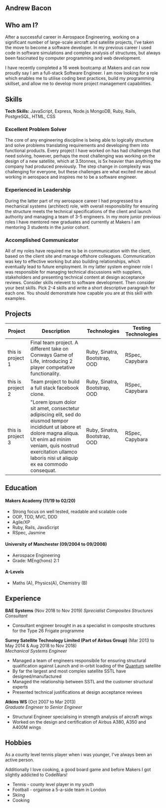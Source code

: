 ## Andrew Bacon

## Who am I?

After a successful career in Aerospace Engineering, working on a significant number of large-scale aircraft and satellite projects, I’ve taken the move to become a software developer. In my previous career I used code in software simulations and complex analysis of structures, but always
been fascinated by computer programming and web development.

I have recently completed a 16 week bootcamp at Makers and can now proudly say I am a full-stack Software Engineer. I am now looking for a role which enables me to utilise coding best practices, build my programming skillset, and allow me to develop more project management capabilities.

## Skills

**Tech Skills:** JavaScript, Express, Node.js MongoDB, Ruby, Rails, PostgreSQL, HTML, CSS

### Excellent Problem Solver

The core of any engineering discipline is being able to logically structure and solve problems translating requirements and developing them into functional products. Every project I have worked on has had challenges that need solving, however, perhaps the most challenging was working on the design of a new satellite, which at 3.5tonnes, is 5x heavier than anything the company had produced previously. The step change in complexity was challenging for everyone, but these challenges are what excited me about working in aerospace and inspires me to be a software engineer.

### Experienced in Leadership

During the latter part of my aerospace career I had progressed to a mechanical systems (architect) role, with overall responsibility for ensuring the structure meets the technical specifications of the client and launch authority and managing a team of 3-5 engineers. In my more junior previous roles I have mentored new graduates and currently at Makers I am mentoring 3 students in the junior cohort.

### Accomplished Communicator

All of my roles have required me to be in communication with the client, based on the client site and manage offshore colleagues. Communication was key to effective working but also building relationships, which eventually lead to future employment. In my latter system engineer role I was responsible for managing technical discussions with suppliers, stakeholders and presenting technical content at design acceptance reviews.
Consider skills relevent to software development. Then consider your best skills. Pick 2-4 skills and write a short descriptive paragraph for each one. You should demonstrate how capable you are at this skill with examples.

## Projects

| Project           | Description                                                                                                                                                                                                                              | Technologies                  | Testing Technologies |
| ----------------- | ---------------------------------------------------------------------------------------------------------------------------------------------------------------------------------------------------------------------------------------- | ----------------------------- | -------------------- |
| this is project 1 | Final team project. A different take on Conways Game of Life, introducing 2 player competative functionality.                                                                                                                            | Ruby, Sinatra, Bootstrap, OOD | RSpec, Capybara      |
| this is project 2 | Team project to build a full stack facebook clone.                                                                                                                                                                                       | Ruby, Sinatra, Bootstrap, OOD | RSpec, Capybara      |
| this is project 3 | "Lorem ipsum dolor sit amet, consectetur adipiscing elit, sed do eiusmod tempor incididunt ut labore et dolore magna aliqua. Ut enim ad minim veniam, quis nostrud exercitation ullamco laboris nisi ut aliquip ex ea commodo consequat. | Ruby, Sinatra, Bootstrap, OOD | RSpec, Capybara      |

## Education

#### Makers Academy (11/19 to 02/20)

- Strong focus on well tested, readable and scalable code
- OOP, TDD, MVC, DDD
- Agile/XP
- Ruby, Rails, JavaScript
- RSpec, Jasmine

#### University of Manchester (09/2004 to 09/2008)

- Aerospace Engineering
- Grade: MEng(hons) 2:1

#### A-Levels

- Maths (A), Physics(A), Chemistry (B)

## Experience

**BAE Systems** (Nov 2018 to Nov 2019)
_Sprecialist Composites Structures Consultant_

- Consultant engineer brought in as a specialist in composite structures for the Type 26 Frigate programme

**Surrey Satellite Technology Limited (Part of Airbus Group)** (Mar 2013 to May 2014 & Aug 2018 to Nov 2018)  
_Mechanical Systems Engineer_

- Managed a team of engineers responsibile for ensuring structural qualification against Launch and in-orbit loading of the [Quantum](http://www.esa.int/Applications/Telecommunications_Integrated_Applications/Quantum) satellite
- By far the largest and most complex satellite SSTL have designed/manufactured
- Managed the relationship between SSTL and the customer structural experts
- Presented technical justifications at design acceptance reviews

**Atkins WS** (Oct 2007 to Mar 2013)  
_Graduate Engineer to Senior Engineer_

- Structural Engineer specialising in strength analysis of aircraft wings
- Worked on the design and certification of Airbus A380, A350 and A400M wings

## Hobbies

As a county level tennis player when i was younger, I've always been an active person.

Additionally I love cooking, a good board game and before Makers I got slightly addicted to CodeWars!

- Tennis - county level player in my youth
- Football - orgainse a 5-a-side team in London
- Skiing
- Cooking
